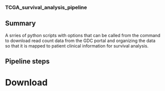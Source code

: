 ### TCGA_survival_analysis_pipeline ###

## Summary ##
A srries of python scripts with options that can be called from the command to download read count data from the GDC portal and organizing the data so that it is mapped to patient clinical information for survival analysis.


## Pipeline steps ##

# Download



